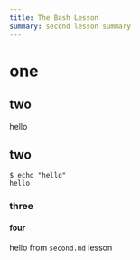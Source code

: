 ```yaml
---
title: The Bash Lesson
summary: second lesson summary
---
```


# one

## two

hello

## two

```shell-session
$ echo "hello"
hello
```

### three

#### four

hello from `second.md` lesson
